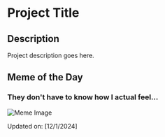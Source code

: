 # Project Title

## Description

Project description goes here.

## Meme of the Day

### They don't have to know how I actual feel...
![Meme Image](https://i.redd.it/10vj5dxygu3e1.png)

Updated on: [12/1/2024]